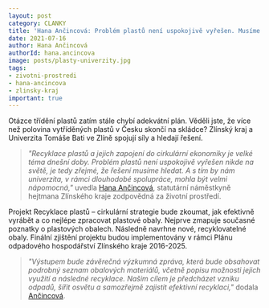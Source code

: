 ```yaml
---
layout: post
category: CLANKY
title: 'Hana Ančincová: Problém plastů není uspokojivě vyřešen. Musíme hledat řešení a spolupracovat i s univerzitami'
date: 2021-07-16
author: Hana Ančincová
authorId: hana.ancincova
image: posts/plasty-univerzity.jpg
tags: 
- zivotni-prostredi
- hana-ancincova
- zlinsky-kraj
important: true
---
```


Otázce třídění plastů zatím stále chybí adekvátní plán. Věděli jste, že více než polovina vytříděných plastů v Česku skončí na skládce? Zlínský kraj a Univerzita Tomáše Bati ve Zlíně  spojují síly a hledají řešení. 

> *"Recyklace plastů a jejich zapojení do cirkulární ekonomiky je velké téma dnešní doby. Problém plastů není uspokojivě vyřešen nikde na světě, je tedy zřejmé, že řešení musíme hledat. A s tím by nám univerzita, v rámci dlouhodobé spolupráce, mohla být velmi nápomocná,"* uvedla [Hana Ančincová](https://zlinsky.pirati.cz/lide/hana-ancincova/), statutární náměstkyně hejtmana Zlínského kraje zodpovědná za životní prostředí.
> 

Projekt Recyklace plastů – cirkulární strategie bude zkoumat, jak efektivně vyrábět a co nejlépe zpracovat plastové obaly. Nejprve zmapuje současné poznatky o plastových obalech. Následně navrhne nové, recyklovatelné obaly. Finální zjištění  projektu budou implementovány v rámci Plánu odpadového hospodářství Zlínského kraje 2016-2025.  

> *"Výstupem bude závěrečná výzkumná zpráva, která bude obsahovat podrobný seznam obalových materiálů, včetně popisu možnosti jejich využití a následné recyklace. Našim cílem je předcházet vzniku odpadů, šířit osvětu a samozřejmě zajistit efektivní recyklaci,"* dodala [Ančincová](https://zlinsky.pirati.cz/lide/hana-ancincova/).
